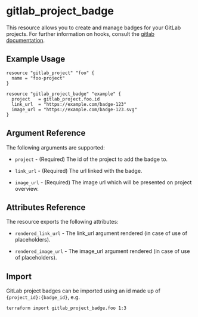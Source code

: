 # gitlab\_project\_badge

This resource allows you to create and manage badges for your GitLab projects.
For further information on hooks, consult the [gitlab
documentation](https://docs.gitlab.com/ce/user/project/badges.html).

## Example Usage

```hcl
resource "gitlab_project" "foo" {
  name = "foo-project"
}

resource "gitlab_project_badge" "example" {
  project   = gitlab_project.foo.id
  link_url  = "https://example.com/badge-123"
  image_url = "https://example.com/badge-123.svg"
}
```

## Argument Reference

The following arguments are supported:

* `project` - (Required) The id of the project to add the badge to.

* `link_url` - (Required) The url linked with the badge.

* `image_url` - (Required) The image url which will be presented on project overview.

## Attributes Reference

The resource exports the following attributes:

* `rendered_link_url` - The link_url argument rendered (in case of use of placeholders).

* `rendered_image_url` - The image_url argument rendered (in case of use of placeholders).

## Import

GitLab project badges can be imported using an id made up of `{project_id}:{badge_id}`,
 e.g.

```bash
terraform import gitlab_project_badge.foo 1:3
```
